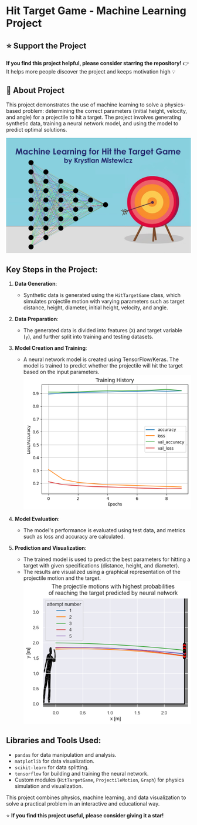 # Hit Target Game - Machine Learning Project

## ⭐ Support the Project
**If you find this project helpful, please consider starring the repository!**
👉 It helps more people discover the project and keeps motivation high 💡  

## 📖 About Project
This project demonstrates the use of machine learning to solve a physics-based problem: determining the correct parameters (initial height, velocity, and angle) for a projectile to hit a target. The project involves generating synthetic data, training a neural network model, and using the model to predict optimal solutions.

![Graphical abstract of the project](images/graphical_abstract.png)

## Key Steps in the Project:
1. **Data Generation**:
    - Synthetic data is generated using the `HitTargetGame` class, which simulates projectile motion with varying parameters such as target distance, height, diameter, initial height, velocity, and angle.

2. **Data Preparation**:
    - The generated data is divided into features (`X`) and target variable (`y`), and further split into training and testing datasets.

3. **Model Creation and Training**:
    - A neural network model is created using TensorFlow/Keras. The model is trained to predict whether the projectile will hit the target based on the input parameters.
![Example of training](images/output_training_history.png)

4. **Model Evaluation**:
    - The model's performance is evaluated using test data, and metrics such as loss and accuracy are calculated.

5. **Prediction and Visualization**:
    - The trained model is used to predict the best parameters for hitting a target with given specifications (distance, height, and diameter).
    - The results are visualized using a graphical representation of the projectile motion and the target.
![Example of obtained output](images/output_best_solutions.png)

## Libraries and Tools Used:
- `pandas` for data manipulation and analysis.
- `matplotlib` for data visualization.
- `scikit-learn` for data splitting.
- `tensorflow` for building and training the neural network.
- Custom modules (`HitTargetGame`, `ProjectileMotion`, `Graph`) for physics simulation and visualization.

This project combines physics, machine learning, and data visualization to solve a practical problem in an interactive and educational way.

⭐ **If you find this project useful, please consider giving it a star!**
